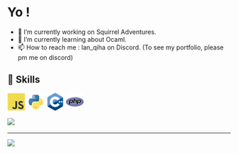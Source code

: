 <h1> Yo ! </h1>

- 🔭 I’m currently working on Squirrel Adventures.
- 🌱 I’m currently learning about Ocaml.
- 📫 How to reach me : lan_qiha on Discord. (To see my portfolio, please pm me on discord)

## 🔧 Skills
<p align="left"> <img src="https://raw.githubusercontent.com/devicons/devicon/master/icons/javascript/javascript-original.svg" alt="javascript" width="40" height="40"/> <img src="https://raw.githubusercontent.com/devicons/devicon/master/icons/python/python-original.svg" alt="python" width="40" height="40"/> <img src="https://raw.githubusercontent.com/devicons/devicon/master/icons/cplusplus/cplusplus-original.svg" alt="cplusplus" width="40" height="40"/> <img src="https://raw.githubusercontent.com/devicons/devicon/master/icons/php/php-original.svg" alt="php" width="40" height="40"/> </p>

![](https://github-readme-stats.vercel.app/api/top-langs/?username=LanQiha&theme=dark&hide_border=true&include_all_commits=false&count_private=false&layout=compact)

---
[![](https://visitcount.itsvg.in/api?id=lanqiha&icon=0&color=0)](https://visitcount.itsvg.in)
